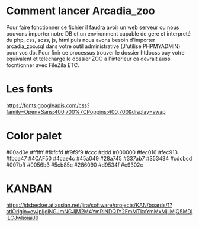 # Comment lancer Arcadia_zoo

Pour faire fonctionner ce fichier il faudra avoir un web serveur ou nous pouvons importer notre DB et un environment capable de gere et interpreté du php, css, scss, js, html puis nous avons besoin d'importer arcadia_zoo.sql dans votre outil administrative (J'utilise PHPMYADMIN) pour vos db. Pour finir ce processus trouver le dossier htdocss ouy votre equivalent et telecharge le dossier ZOO a l'interieur ca devrait aussi focntionner avec FileZila ETC. 


# Les fonts

https://fonts.googleapis.com/css?family=Open+Sans:400,700%7CPoppins:400,700&display=swap

# Color palet 
#00ad0e
#ffffff
#fbfcfd
#f9f9f9
#ccc
#ddd
#000000
#fec016
#fec913
#fbca47
#4CAF50
#4cae4c
#45a049
#28a745
#337ab7
#353434
#cdcbcd
#007bff
#0056b3
#5cb85c
#286090
#d9534f
#c9302c

# KANBAN  

https://jdsbecker.atlassian.net/jira/software/projects/KAN/boards/1?atlOrigin=eyJpIjoiNGJmNGJjM2M4YmRlNDQ1Y2FmMTkxYmMxMjliMjQ5MDIiLCJwIjoiaiJ9
